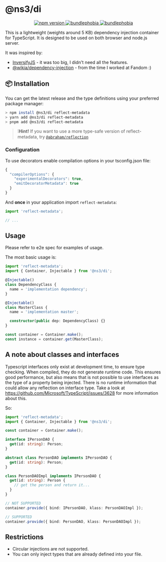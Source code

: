 # @ns3/di

<p align="center">
  <a href="https://www.npmjs.com/package/@ns3/di">
    <img src="https://img.shields.io/npm/v/@ns3/di.svg" alt="npm version">
  </a>
  <a href="https://bundlephobia.com/package/@ns3/di">
    <img src="https://img.shields.io/bundlephobia/minzip/@ns3/di" alt="bundlephobia">
  </a>    
  <a href="https://bundlephobia.com/package/@ns3/di">
    <img src="https://badgen.net/bundlephobia/tree-shaking/react-colorful" alt="bundlephobia">
  </a>
</p>

This is a lightweight (weights around 5 KB) dependency injection container for TypeScript.
It is designed to be used on both browser and node.js server.

It was inspired by:

- [InversifyJS](https://github.com/inversify/InversifyJS) - it was too big, I didn't need all the features.
- [@wikia/dependency-injection](https://github.com/Wikia/dependency-injection-js) - from the time I worked at Fandom :)



## 📦 Installation

You can get the latest release and the type definitions using your preferred package manager:

```sh
> npm install @ns3/di reflect-metadata
> yarn add @ns3/di reflect-metadata
> pnpm add @ns3/di reflect-metadata
```
> ❕**Hint!** If you want to use a more type-safe version of reflect-metadata, try [`@abraham/reflection`](https://www.npmjs.com/package/@abraham/reflection)

### Configuration

To use decorators enable compilation options in your tsconfig.json file:

```ts
{
  "compilerOptions": {
    "experimentalDecorators": true,
    "emitDecoratorMetadata": true
  }
}
```

And **once** in your application import `reflect-metadata`:

```ts
import 'reflect-metadata';

// ...
```

## Usage

Please refer to e2e spec for examples of usage.

The most basic usage is:

```typescript
import 'reflect-metadata';
import { Container, Injectable } from '@ns3/di';

@Injectable()
class DependencyClass {
  name = 'implementation dependency';
}

@Injectable()
class MasterClass {
  name = 'implementation master';

  constructor(public dep: DependencyClass) {}
}

const container = Container.make();
const instance = container.get(MasterClass);
```

## A note about classes and interfaces

Typescript interfaces only exist at development time, to ensure type checking. When compiled, they do not generate runtime code.
This ensures good performance, but also means that is not possible to use interfaces as the type of a property being injected.
There is no runtime information that could allow any reflection on interface type. Take a look at https://github.com/Microsoft/TypeScript/issues/3628 for more information about this.

So:

```typescript
import 'reflect-metadata';
import { Container, Injectable } from '@ns3/di';

const container = Container.make();

interface IPersonDAO {
  get(id: string): Person;
}

abstract class PersonDAO implements IPersonDAO {
  get(id: string): Person;
}

class PersonDAOImpl implements IPersonDAO {
  get(id: string): Person {
    // get the person and return it...
  }
}

// NOT SUPPORTED
container.provide({ bind: IPersonDAO, klass: PersonDAOImpl });

// SUPPORTED
container.provide({ bind: PersonDAO, klass: PersonDAOImpl });
```


## Restrictions

- Circular injections are not supported.
- You can only inject types that are already defined into your file.

